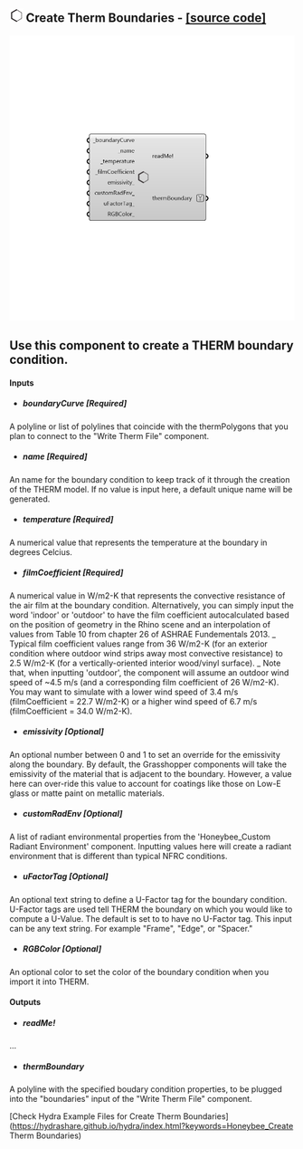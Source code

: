 ## ![](../../images/icons/Create_Therm_Boundaries.png) Create Therm Boundaries - [[source code]](https://github.com/mostaphaRoudsari/honeybee/tree/master/src/Honeybee_Create%20Therm%20Boundaries.py)

![](../../images/components/Create_Therm_Boundaries.png)

Use this component to create a THERM boundary condition.
 -
 

#### Inputs
* ##### boundaryCurve [Required]
A polyline or list of polylines that coincide with the thermPolygons that you plan to connect to the "Write Therm File" component.
* ##### name [Required]
An name for the boundary condition to keep track of it through the creation of the THERM model.  If no value is input here, a default unique name will be generated.
* ##### temperature [Required]
A numerical value that represents the temperature at the boundary in degrees Celcius.
* ##### filmCoefficient [Required]
A numerical value in W/m2-K that represents the convective resistance of the air film at the boundary condition.  Alternatively, you can simply input the word 'indoor' or 'outdoor' to have the film coefficient autocalculated based on the position of geometry in the Rhino scene and an interpolation of values from Table 10 from chapter 26 of ASHRAE Fundementals 2013.
 _
 Typical film coefficient values range from 36 W/m2-K (for an exterior condition where outdoor wind strips away most convective resistance) to 2.5 W/m2-K (for a vertically-oriented interior wood/vinyl surface).
 _
 Note that, when inputting 'outdoor', the component will assume an outdoor wind speed of ~4.5 m/s (and a corresponding film coefficient of 26 W/m2-K). You may want to simulate with a lower wind speed of 3.4 m/s (filmCoefficient = 22.7 W/m2-K) or a higher wind speed of 6.7 m/s (filmCoefficient = 34.0 W/m2-K).
* ##### emissivity [Optional]
An optional number between 0 and 1 to set an override for the emissivity along the boundary.  By default, the Grasshopper components will take the emissivity of the material that is adjacent to the boundary.  However, a value here can over-ride this value to account for coatings like those on Low-E glass or matte paint on metallic materials.
* ##### customRadEnv [Optional]
A list of radiant environmental properties from the 'Honeybee_Custom Radiant Environment' component.  Inputting values here will create a radiant environment that is different than typical NFRC conditions.
* ##### uFactorTag [Optional]
An optional text string to define a U-Factor tag for the boundary condition.  U-Factor tags are used tell THERM the boundary on which you would like to compute a U-Value.  The default is set to to have no U-Factor tag.  This input can be any text string.  For example "Frame", "Edge", or "Spacer."
* ##### RGBColor [Optional]
An optional color to set the color of the boundary condition when you import it into THERM.

#### Outputs
* ##### readMe!
...
* ##### thermBoundary
A polyline with the specified boudary condition properties, to be plugged into the "boundaries" input of the "Write Therm File" component.


[Check Hydra Example Files for Create Therm Boundaries](https://hydrashare.github.io/hydra/index.html?keywords=Honeybee_Create Therm Boundaries)